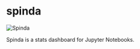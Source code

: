# spinda

![Spinda](http://randompokemon.com/sprites/animated/327.gif)

Spinda is a stats dashboard for Jupyter Notebooks.
